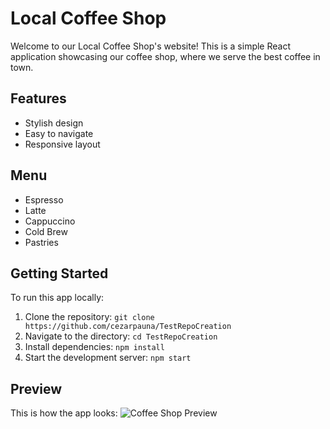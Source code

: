 # Local Coffee Shop

Welcome to our Local Coffee Shop's website! This is a simple React application showcasing our coffee shop, where we serve the best coffee in town.

## Features
- Stylish design
- Easy to navigate
- Responsive layout

## Menu
- Espresso
- Latte
- Cappuccino
- Cold Brew
- Pastries

## Getting Started
To run this app locally:
1. Clone the repository: `git clone https://github.com/cezarpauna/TestRepoCreation`
2. Navigate to the directory: `cd TestRepoCreation`
3. Install dependencies: `npm install`
4. Start the development server: `npm start`

## Preview
This is how the app looks:
![Coffee Shop Preview](./preview.jpg)